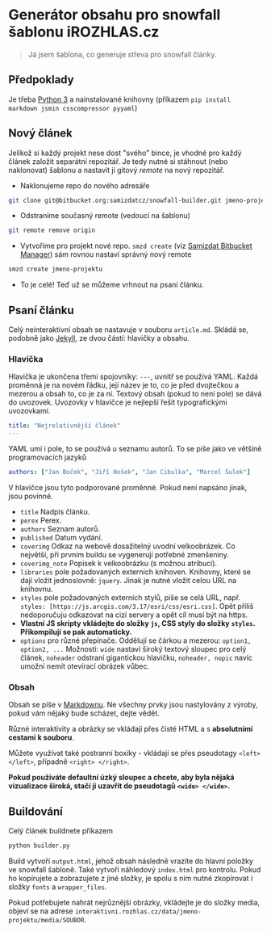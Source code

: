 # Generátor obsahu pro snowfall šablonu iROZHLAS.cz

> Já jsem šablona, co generuje střeva pro snowfall články.

## Předpoklady
Je třeba [Python 3](https://www.python.org/downloads/) a nainstalované knihovny (příkazem `pip install markdown jsmin csscompressor pyyaml`)

## Nový článek

Jelikož si každý projekt nese dost "svého" bince, je vhodné pro každý článek založit separátní repozitář. Je tedy nutné si stáhnout (nebo naklonovat) šablonu a nastavit jí gitový *remote* na nový repozitář.

- Naklonujeme repo do nového adresáře

```bash
git clone git@bitbucket.org:samizdatcz/snowfall-builder.git jmeno-projektu
```

- Odstraníme současný remote (vedoucí na šablonu)

```bash
git remote remove origin
```

- Vytvoříme pro projekt nové repo. `smzd create` (viz [Samizdat Bitbucket Manager](https://bitbucket.org/samizdatcz/samizdat-bitbucket-manager/)) sám rovnou nastaví správný nový remote

```bash
smzd create jmeno-projektu
```

- To je celé! Teď už se můžeme vrhnout na psaní článku.

## Psaní článku
Celý neinteraktivní obsah se nastavuje v souboru `article.md`. Skládá se, podobně jako [Jekyll](https://jekyllrb.com/docs/frontmatter/), ze dvou částí: hlavičky a obsahu.

### Hlavička
Hlavička je ukončena třemi spojovníky: `---`, uvnitř se používá YAML. Každá proměnná je na novém řádku, její název je to, co je před dvojtečkou a mezerou a obsah to, co je za ní. Textový obsah (pokud to není pole) se dává do uvozovek. Uvozovky v hlavičce je nejlepší řešit typografickými uvozovkami.

```yaml
title: "Nejrelativnější článek"
---
```

YAML umí i pole, to se používá u seznamu autorů. To se píše jako ve většině programovacích jazyků

```yaml
authors: ["Jan Boček", "Jiří Hošek", "Jan Cibulka", "Marcel Šulek"]
```

V hlavičce jsou tyto podporované proměnné. Pokud není napsáno jinak, jsou povinné.

- `title` Nadpis článku.
- `perex` Perex.
- `authors` Seznam autorů.
- `published` Datum vydání.
- `coverimg` Odkaz na webově dosažitelný uvodní velkoobrázek. Co největší, při prvním buildu se vygenerují potřebné zmenšeniny.
- `coverimg_note` Popisek k velkoobrázku (s možnou atribucí).
- `libraries` pole požadovaných externích knihoven. Knihovny, které se dají vložit jednoslovně: `jquery`. Jinak je nutné vložit celou URL na knihovnu.
- `styles` pole požadovaných externích stylů, píše se celá URL, např. `styles: [https://js.arcgis.com/3.17/esri/css/esri.css]`. Opět příliš nedoporučuju odkazovat na cizí servery a opět cíl musí být na https.
- **Vlastní JS skripty vkládejte do složky `js`, CSS styly do složky `styles`. Přikompilují se pak automaticky.**
- `options` pro různé přepínače. Oddělují se čárkou a mezerou: `option1, option2, ...` Možnosti: `wide` nastaví široký textový sloupec pro celý článek, `noheader` odstraní gigantickou hlavičku, `noheader, nopic` navíc umožní nemít otevírací obrázek vůbec.

### Obsah
Obsah se píše v [Markdownu](https://github.com/adam-p/markdown-here/wiki/Markdown-Cheatsheet). Ne všechny prvky jsou nastylovány z výroby, pokud vám nějaký bude scházet, dejte vědět.

Různé interaktivity a obrázky se vkládají přes čisté HTML a s **absolutními cestami k souboru**. 

Můžete využívat také postranní boxíky - vkládají se přes pseudotagy `<left> </left>`, případně `<right> </right>`.

**Pokud používáte defaultní úzký sloupec a chcete, aby byla nějaká vizualizace široká, stačí ji uzavřít do pseudotagů `<wide> </wide>`.**

## Buildování
Celý článek buildnete příkazem
```bash
python builder.py
```

Build vytvoří `output.html`, jehož obsah následně vrazíte do hlavní položky ve snowfall šabloně. Také vytvoří náhledový `index.html` pro kontrolu. Pokud ho kopírujete a zobrazujete z jiné složky, je spolu s ním nutné zkopírovat i složky `fonts` a `wrapper_files`.

Pokud potřebujete nahrát nejrůznější obrázky, vkládejte je do složky media, objeví se na adrese `interaktivni.rozhlas.cz/data/jmeno-projektu/media/SOUBOR`.